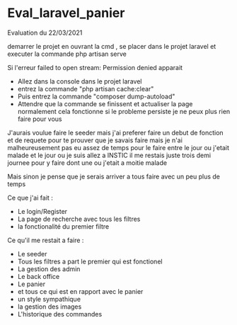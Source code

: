 # Eval_laravel_panier
Evaluation du 22/03/2021

demarrer le projet en ouvrant la cmd , se placer dans le projet laravel et executer la commande php artisan serve 

Si l'erreur failed to open stream: Permission denied apparait 
 - Allez dans la console dans le projet laravel
 - entrez la commande "php artisan cache:clear"
 - Puis entrez la commande "composer dump-autoload"
 - Attendre que la commande se finissent et actualiser la page normalement cela fonctionne si le probleme persiste je ne peux plus rien faire pour vous

J'aurais voulue faire le seeder mais j'ai preferer faire un debut de fonction et de requete pour te prouver que je savais faire mais je n'ai malheureusement pas eu assez de temps pour le faire entre le jour ou j'etait malade et le jour ou je suis allez a INSTIC il me restais juste trois demi journee pour y faire dont une ou j'etait a moitie malade

Mais sinon je pense que je serais arriver a tous faire avec un peu plus de temps

Ce que j'ai fait :
 - Le login/Register
 - La page de recherche avec tous les filtres
 - la fonctionalité du premier filtre

Ce qu'il me restait a faire :
 - Le seeder
 - Tous les filtres a part le premier qui est fonctionel 
 - La gestion des admin
 - Le back office
 - Le panier
 - et tous ce qui est en rapport avec le panier
 - un style sympathique
 - la gestion des images
 - L'historique des commandes